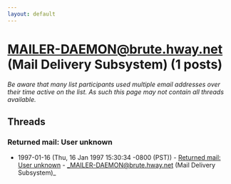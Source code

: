 ```yaml
---
layout: default
---
```


# MAILER-DAEMON@brute.hway.net (Mail Delivery Subsystem) (1 posts)

_Be aware that many list participants used multiple email addresses over their time active on the list. As such this page may not contain all threads available._

## Threads

### Returned mail: User unknown
+ 1997-01-16 (Thu, 16 Jan 1997 15:30:34 -0800 (PST)) - [Returned mail: User unknown](/archive/1997/01/84fd7788c814647b4a5c62bfac248f6db69b94990038522d9bf911fb032fc49d) - _MAILER-DAEMON@brute.hway.net (Mail Delivery Subsystem)_

